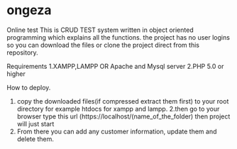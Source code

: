 # ongeza
Online test
This is CRUD TEST system written in object oriented programming which explains all the functions. the project has no user logins so you can download the files or clone the project direct from this repository.

Requirements
1.XAMPP,LAMPP OR Apache and Mysql server
2.PHP 5.0 or higher


How to deploy.
1. copy the downloaded files(if compressed extract them first) to your root directory for example htdocs for xampp and lampp.
2.then go to your browser type this url (https://localhost/(name_of_the_folder) then project will just start
3. From there you can add any customer information, update them and delete them.
